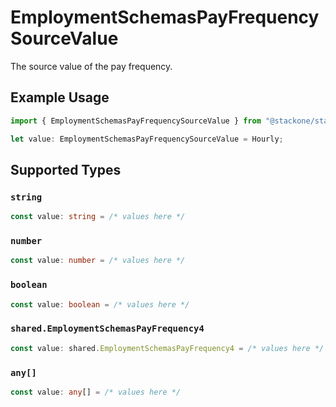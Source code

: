 # EmploymentSchemasPayFrequencySourceValue

The source value of the pay frequency.

## Example Usage

```typescript
import { EmploymentSchemasPayFrequencySourceValue } from "@stackone/stackone-client-ts/sdk/models/shared";

let value: EmploymentSchemasPayFrequencySourceValue = Hourly;
```

## Supported Types

### `string`

```typescript
const value: string = /* values here */
```

### `number`

```typescript
const value: number = /* values here */
```

### `boolean`

```typescript
const value: boolean = /* values here */
```

### `shared.EmploymentSchemasPayFrequency4`

```typescript
const value: shared.EmploymentSchemasPayFrequency4 = /* values here */
```

### `any[]`

```typescript
const value: any[] = /* values here */
```

